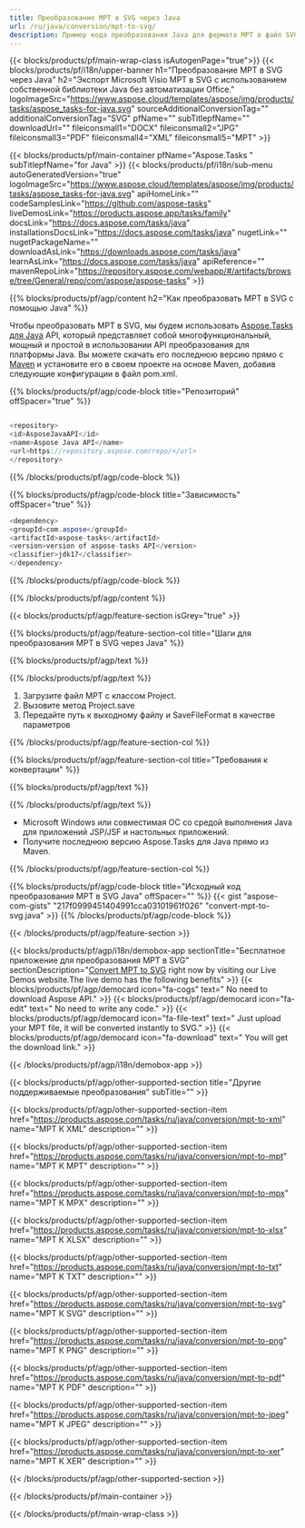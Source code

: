 ```yaml
---
title: Преобразование MPT в SVG через Java 
url: /ru/java/conversion/mpt-to-svg/ 
description: Пример кода преобразования Java для формата MPT в файл SVG. Используйте этот пример кода для преобразования MPT в SVG в любом веб-приложении или приложении для рабочего стола на основе Java.
---
```


{{< blocks/products/pf/main-wrap-class isAutogenPage="true">}}
{{< blocks/products/pf/i18n/upper-banner h1="Преобразование MPT в SVG через Java" h2="Экспорт Microsoft Visio MPT в SVG с использованием собственной библиотеки Java без автоматизации Office." logoImageSrc="https://www.aspose.cloud/templates/aspose/img/products/tasks/aspose_tasks-for-java.svg" sourceAdditionalConversionTag="" additionalConversionTag="SVG" pfName="" subTitlepfName="" downloadUrl="" fileiconsmall1="DOCX" fileiconsmall2="JPG" fileiconsmall3="PDF" fileiconsmall4="XML" fileiconsmall5="MPT" >}}

{{< blocks/products/pf/main-container pfName="Aspose.Tasks " subTitlepfName="for Java" >}}
{{< blocks/products/pf/i18n/sub-menu autoGeneratedVersion="true" logoImageSrc="https://www.aspose.cloud/templates/aspose/img/products/tasks/aspose_tasks-for-java.svg" apiHomeLink="" codeSamplesLink="https://github.com/aspose-tasks" liveDemosLink="https://products.aspose.app/tasks/family" docsLink="https://docs.aspose.com/tasks/java" installationsDocsLink="https://docs.aspose.com/tasks/java" nugetLink="" nugetPackageName="" downloadAsLink="https://downloads.aspose.com/tasks/java" learnAsLink="https://docs.aspose.com/tasks/java" apiReference="" mavenRepoLink="https://repository.aspose.com/webapp/#/artifacts/browse/tree/General/repo/com/aspose/aspose-tasks" >}}

{{% blocks/products/pf/agp/content h2="Как преобразовать MPT в SVG с помощью Java" %}}

Чтобы преобразовать MPT в SVG, мы будем использовать
 [Aspose.Tasks для Java](https://products.aspose.com/tasks/java)
 API, который представляет собой многофункциональный, мощный и простой в использовании API преобразования для платформы Java. Вы можете скачать его последнюю версию прямо с
 [Maven](https://repository.aspose.com/webapp/#/artifacts/browse/tree/General/repo/com/aspose/aspose-tasks)
 и установите его в своем проекте на основе Maven, добавив следующие конфигурации в файл pom.xml.

{{% blocks/products/pf/agp/code-block title="Репозиторий" offSpacer="true" %}}

```cs

<repository>
<id>AsposeJavaAPI</id>
<name>Aspose Java API</name>
<url>https://repository.aspose.com/repo/</url>
</repository>

```

{{% /blocks/products/pf/agp/code-block %}}

{{% blocks/products/pf/agp/code-block title="Зависимость" offSpacer="true" %}}

```cs
<dependency>
<groupId>com.aspose</groupId>
<artifactId>aspose-tasks</artifactId>
<version>version of aspose-tasks API</version>
<classifier>jdk17</classifier>
</dependency>

```

{{% /blocks/products/pf/agp/code-block %}}

{{% /blocks/products/pf/agp/content %}}

{{< blocks/products/pf/agp/feature-section isGrey="true" >}}

{{% blocks/products/pf/agp/feature-section-col title="Шаги для преобразования MPT в SVG через Java" %}}

{{% blocks/products/pf/agp/text %}}

{{% /blocks/products/pf/agp/text %}}

1. Загрузите файл MPT с классом Project.
1. Вызовите метод Project.save
1. Передайте путь к выходному файлу и SaveFileFormat в качестве параметров

{{% /blocks/products/pf/agp/feature-section-col %}}

{{% blocks/products/pf/agp/feature-section-col title="Требования к конвертации" %}}

{{% blocks/products/pf/agp/text %}}

{{% /blocks/products/pf/agp/text %}}

- Microsoft Windows или совместимая ОС со средой выполнения Java для приложений JSP/JSF и настольных приложений.
- Получите последнюю версию Aspose.Tasks для Java прямо из Maven.

{{% /blocks/products/pf/agp/feature-section-col %}}

{{% blocks/products/pf/agp/code-block title="Исходный код преобразования MPT в SVG Java" offSpacer="" %}}
{{< gist "aspose-com-gists" "217f0999451404991cca03101961f026" "convert-mpt-to-svg.java" >}}
{{% /blocks/products/pf/agp/code-block %}}

{{< /blocks/products/pf/agp/feature-section >}}

<!-- aboutfile Starts -->

{{< blocks/products/pf/agp/i18n/demobox-app sectionTitle="Бесплатное приложение для преобразования MPT в SVG" sectionDescription="[Convert MPT to SVG](https://products.aspose.app/tasks/conversion/mpt-to-svg) right now by visiting our Live Demos website.The live demo has the following benefits" >}}
        {{< blocks/products/pf/agp/democard icon="fa-cogs" text=" No need to download Aspose API." >}}
        {{< blocks/products/pf/agp/democard icon="fa-edit" text=" No need to write any code." >}}
        {{< blocks/products/pf/agp/democard icon="fa-file-text" text=" Just upload your MPT file, it will be converted instantly to SVG." >}}
        {{< blocks/products/pf/agp/democard icon="fa-download" text=" You will get the download link." >}}

{{< /blocks/products/pf/agp/i18n/demobox-app >}}

<!-- aboutfile Ends -->

{{< blocks/products/pf/agp/other-supported-section title="Другие поддерживаемые преобразования" subTitle="" >}}

{{< blocks/products/pf/agp/other-supported-section-item href="https://products.aspose.com/tasks/ru/java/conversion/mpt-to-xml" name="MPT К XML" description="" >}}

{{< blocks/products/pf/agp/other-supported-section-item href="https://products.aspose.com/tasks/ru/java/conversion/mpt-to-mpt" name="MPT К MPT" description="" >}}

{{< blocks/products/pf/agp/other-supported-section-item href="https://products.aspose.com/tasks/ru/java/conversion/mpt-to-mpx" name="MPT К MPX" description="" >}}

{{< blocks/products/pf/agp/other-supported-section-item href="https://products.aspose.com/tasks/ru/java/conversion/mpt-to-xlsx" name="MPT К XLSX" description="" >}}

{{< blocks/products/pf/agp/other-supported-section-item href="https://products.aspose.com/tasks/ru/java/conversion/mpt-to-txt" name="MPT К TXT" description="" >}}

{{< blocks/products/pf/agp/other-supported-section-item href="https://products.aspose.com/tasks/ru/java/conversion/mpt-to-svg" name="MPT К SVG" description="" >}}

{{< blocks/products/pf/agp/other-supported-section-item href="https://products.aspose.com/tasks/ru/java/conversion/mpt-to-png" name="MPT К PNG" description="" >}}

{{< blocks/products/pf/agp/other-supported-section-item href="https://products.aspose.com/tasks/ru/java/conversion/mpt-to-pdf" name="MPT К PDF" description="" >}}

{{< blocks/products/pf/agp/other-supported-section-item href="https://products.aspose.com/tasks/ru/java/conversion/mpt-to-jpeg" name="MPT К JPEG" description="" >}}

{{< blocks/products/pf/agp/other-supported-section-item href="https://products.aspose.com/tasks/ru/java/conversion/mpt-to-xer" name="MPT К XER" description="" >}}



{{< /blocks/products/pf/agp/other-supported-section >}}

{{< /blocks/products/pf/main-container >}}
    
{{< /blocks/products/pf/main-wrap-class >}}